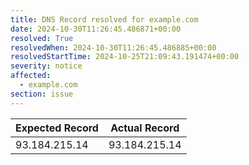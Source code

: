 ```yaml
---
title: DNS Record resolved for example.com
date: 2024-10-30T11:26:45.486871+00:00
resolved: True
resolvedWhen: 2024-10-30T11:26:45.486885+00:00
resolvedStartTime: 2024-10-25T21:09:43.191474+00:00
severity: notice
affected:
  - example.com
section: issue
---
```


| Expected Record  | Actual Record  |
|------------------|----------------|
| 93.184.215.14 | 93.184.215.14 |
